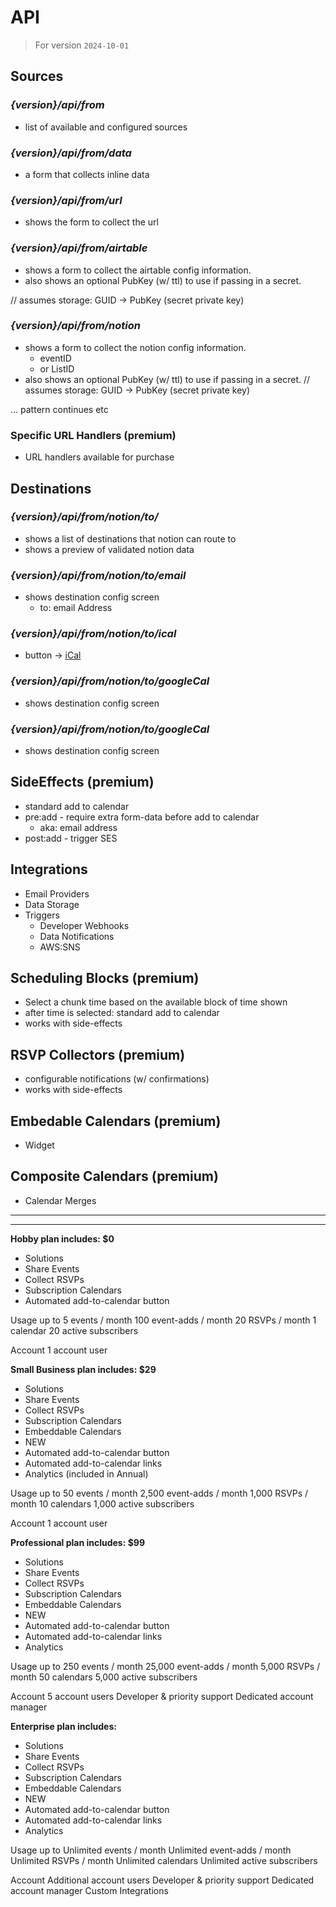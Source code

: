 # API

> For version `2024-10-01`

## Sources

### _{version}/api/from_

- list of available and configured sources

### _{version}/api/from/data_

- a form that collects inline data

### _{version}/api/from/url_

- shows the form to collect the url

### _{version}/api/from/airtable_

- shows a form to collect the airtable config information.
- also shows an optional PubKey (w/ ttl) to use if passing in a secret.

// assumes storage: GUID -> PubKey (secret private key)

### _{version}/api/from/notion_

- shows a form to collect the notion config information.
  - eventID
  - or ListID
- also shows an optional PubKey (w/ ttl) to use if passing in a secret. //
  assumes storage: GUID -> PubKey (secret private key)

... pattern continues etc

### Specific URL Handlers (premium)

- URL handlers available for purchase

## Destinations

### _{version}/api/from/notion/to/_

- shows a list of destinations that notion can route to
- shows a preview of validated notion data

### _{version}/api/from/notion/to/email_

- shows destination config screen
  - to: email Address

### _{version}/api/from/notion/to/ical_

- button -> [iCal](#icalFormat)

### _{version}/api/from/notion/to/googleCal_

- shows destination config screen

### _{version}/api/from/notion/to/googleCal_

- shows destination config screen

## SideEffects (premium)

- standard add to calendar
- pre:add - require extra form-data before add to calendar
  - aka: email address
- post:add - trigger SES

## Integrations

- Email Providers
- Data Storage
- Triggers
  - Developer Webhooks
  - Data Notifications
  - AWS:SNS

## Scheduling Blocks (premium)

- Select a chunk time based on the available block of time shown
- after time is selected: standard add to calendar
- works with side-effects

## RSVP Collectors (premium)

- configurable notifications (w/ confirmations)
- works with side-effects

## Embedable Calendars (premium)

- Widget

## Composite Calendars (premium)

- Calendar Merges

---

---

**Hobby plan includes: $0**

- Solutions
- Share Events
- Collect RSVPs
- Subscription Calendars
- Automated add-to-calendar button

Usage up to 5 events / month 100 event-adds / month 20 RSVPs / month 1 calendar
20 active subscribers

Account 1 account user

**Small Business plan includes: $29**

- Solutions
- Share Events
- Collect RSVPs
- Subscription Calendars
- Embeddable Calendars
- NEW
- Automated add-to-calendar button
- Automated add-to-calendar links
- Analytics (included in Annual)

Usage up to 50 events / month 2,500 event-adds / month 1,000 RSVPs / month 10
calendars 1,000 active subscribers

Account 1 account user

**Professional plan includes: $99**

- Solutions
- Share Events
- Collect RSVPs
- Subscription Calendars
- Embeddable Calendars
- NEW
- Automated add-to-calendar button
- Automated add-to-calendar links
- Analytics

Usage up to 250 events / month 25,000 event-adds / month 5,000 RSVPs / month 50
calendars 5,000 active subscribers

Account 5 account users Developer & priority support Dedicated account manager

**Enterprise plan includes:**

- Solutions
- Share Events
- Collect RSVPs
- Subscription Calendars
- Embeddable Calendars
- NEW
- Automated add-to-calendar button
- Automated add-to-calendar links
- Analytics

Usage up to Unlimited events / month Unlimited event-adds / month Unlimited
RSVPs / month Unlimited calendars Unlimited active subscribers

Account Additional account users Developer & priority support Dedicated account
manager Custom Integrations
